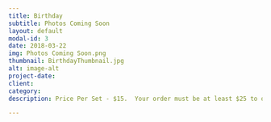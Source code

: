 ```yaml
---
title: Birthday
subtitle: Photos Coming Soon
layout: default
modal-id: 3
date: 2018-03-22
img: Photos Coming Soon.png
thumbnail: BirthdayThumbnail.jpg
alt: image-alt
project-date: 
client: 
category: 
description: Price Per Set - $15.  Your order must be at least $25 to qualify for free shipping.

---
```

